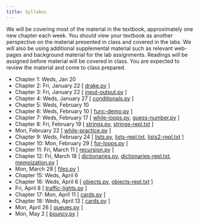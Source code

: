 ```yaml
---
title: Syllabus
---
```


We will be covering most of the material in the textbook, approximately
one new chapter each week. You should view your textbook as another
perspective on the material presented in class and covered in the labs.
We will also be using additional supplemental material such as relevant
web-pages and background material for the lab assignments. Readings will
be assigned before material will be covered in class. You are expected
to review the material and come to class prepared.

* Chapter 1: Weds, Jan 20
* Chapter 2: Fri, January 22 [ [drake.py](static/drake.py) ]
* Chapter 3: Fri, January 22 [ [input-output.py](static/input-output.py) ]
* Chapter 4: Weds, January 27 [ [conditionals.py](static/conditionals.py) ]
* Chapter 5: Weds, February 10
* Chapter 6: Weds, February 10 [ [func-demo.py](static/func-demo.py) ]
* Chapter 7: Weds, February 17 [ [while-loops.py](static/while-loops.py), [guess-number.py](static/guess-number.py) ]
* Chapter 8: Fri, February 19 [ [strings.py](static/strings.py), [strings-repl.txt](static/strings-repl.txt) ]
* Mon, February 22 [ [while-practice.py](static/while-practice.py) ]
* Chapter 9: Weds, February 24 [ [lists.py](static/lists.py), [lists-repl.txt](static/lists-repl.txt), [lists2-repl.txt](static/lists2-repl.txt) ]
* Chapter 10: Mon, February 29 [ [for-loops.py](static/for-loops.py) ]
* Chapter 11: Fri, March 11 [ [recursion.py](static/recursion.py) ]
* Chapter 12: Fri, March 18 [ [dictionaries.py](static/dictionaries.py), [dictionaries-repl.txt](static/dictionaries-repl.txt), [memoization.py](static/memoization.py) ]
* Mon, March 28 [ [files.py](static/files.py) ]
* Chapter 15: Weds, April 6
* Chapter 16: Weds, April 6 [ [objects.py](static/objects.py), [objects-repl.txt](static/objects-repl.txt) ]
* Fri, April 8 [ [traffic-lights.py](static/traffic-lights.py) ]
* Chapter 17: Mon, April 11 [ [cards.py](static/cards.py) ]
* Chapter 18: Weds, April 13 [ [cards.py](static/cards.py) ]
* Mon, April 26 [ [queues.py](static/queues.py) ]
* Mon, May 2 [ [bouncy.py](static/bouncy.py) ]
